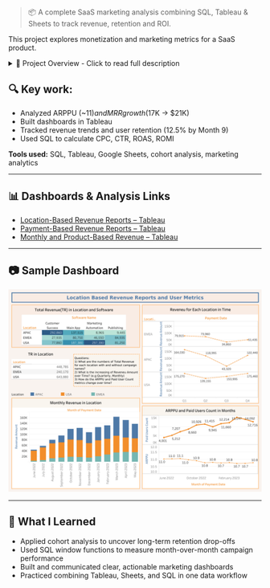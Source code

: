 > 📦 A complete SaaS marketing analysis combining SQL, Tableau & Sheets to track revenue, retention and ROI.

This project explores monetization and marketing metrics for a SaaS product.

<details>
<summary>🧾 Project Overview - Click to read full description</summary>

This project focuses on analyzing the revenue performance and user monetization trends of a SaaS product using structured data from marketing campaigns and user behavior logs.

The goal was to create a complete picture of how marketing spend translates into paying users and recurring revenue over time. Using SQL, Tableau, and Google Sheets, I processed and visualized key performance indicators such as ARPPU, MRR, CPC, CTR, ROAS, and ROMI across different acquisition channels and campaigns.

The analysis began with a breakdown of paid user acquisition and its impact on revenue. Tableau dashboards were created to highlight geographic performance differences and monthly fluctuations in income. A cohort-based retention model was also implemented in Google Sheets to monitor long-term user engagement and identify where drop-offs occurred.

In parallel, SQL queries were developed to automate the extraction of advertising metrics from campaign-level data, enabling weekly reporting and performance comparisons across platforms.

The project serves as a full-cycle marketing analytics case, from data extraction to visualization and insight delivery, with a focus on business-relevant metrics and practical decision support for marketing teams.

</details>


## 🔍 Key work:

- Analyzed ARPPU (~$11) and MRR growth ($17K → $21K)
- Built dashboards in Tableau
- Tracked revenue trends and user retention (12.5% by Month 9)
- Used SQL to calculate CPC, CTR, ROAS, ROMI
  

**Tools used:** SQL, Tableau, Google Sheets, cohort analysis, marketing analytics

---

## 📊 Dashboards & Analysis Links

- [Location-Based Revenue Reports – Tableau](https://public.tableau.com/app/profile/cem.kahvecioglu/viz/UnitEconomicsSaaSFinancialMetrics/LocationBasedRevenueReportsandUserMetrics)
- [Payment-Based Revenue Reports – Tableau](https://public.tableau.com/app/profile/cem.kahvecioglu/viz/Payment-BasedRevenueReports/PaymentDateReports)
- [Monthly and Product-Based Revenue – Tableau](https://public.tableau.com/app/profile/cem.kahvecioglu/viz/RevenueReports_17492974831360/Dashboard1#1)


---

## 📷 Sample Dashboard

![Revenue Dashboard](./dashboard-preview.png)



---

## 🧠 What I Learned

- Applied cohort analysis to uncover long-term retention drop-offs  
- Used SQL window functions to measure month-over-month campaign performance  
- Built and communicated clear, actionable marketing dashboards  
- Practiced combining Tableau, Sheets, and SQL in one data workflow

